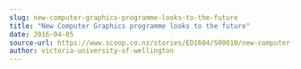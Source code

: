 ```yaml
---
slug: new-computer-graphics-programme-looks-to-the-future
title: "New Computer Graphics programme looks to the future"
date: 2016-04-05
source-url: https://www.scoop.co.nz/stories/ED1604/S00010/new-computer-graphics-programme-looks-to-the-future.htm
author: victoria-university-of-wellington
---
```

